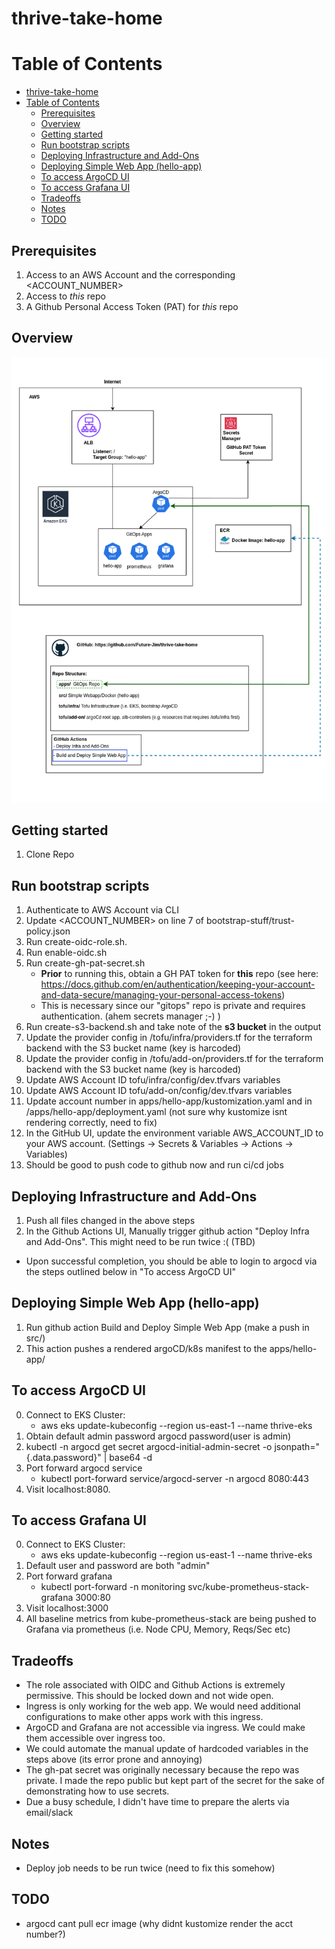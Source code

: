 # thrive-take-home

# Table of Contents

- [thrive-take-home](#thrive-take-home)
- [Table of Contents](#table-of-contents)
  - [Prerequisites](#prerequisites)
  - [Overview](#overview)
  - [Getting started](#getting-started)
  - [Run bootstrap scripts](#run-bootstrap-scripts)
  - [Deploying Infrastructure and Add-Ons](#deploying-infrastructure-and-add-ons)
  - [Deploying Simple Web App (hello-app)](#deploying-simple-web-app-hello-app)
  - [To access ArgoCD UI](#to-access-argocd-ui)
  - [To access Grafana UI](#to-access-grafana-ui)
  - [Tradeoffs](#tradeoffs)
  - [Notes](#notes)
  - [TODO](#todo)

## Prerequisites
1. Access to an AWS Account and the corresponding <ACCOUNT_NUMBER>
2. Access to *this* repo 
3. A Github Personal Access Token (PAT) for *this* repo

## Overview
![Alt text](./images/architecture_diagram.png)

## Getting started
1. Clone Repo
  
## Run bootstrap scripts
1. Authenticate to AWS Account via CLI
2. Update <ACCOUNT_NUMBER> on line 7 of bootstrap-stuff/trust-policy.json
3. Run create-oidc-role.sh. 
4. Run enable-oidc.sh
5. Run create-gh-pat-secret.sh
    - __Prior__ to running this, obtain a GH PAT token for __this__ repo (see here: https://docs.github.com/en/authentication/keeping-your-account-and-data-secure/managing-your-personal-access-tokens)
    - This is necessary since our "gitops" repo is private and requires authentication. (ahem secrets manager ;-) )
6. Run create-s3-backend.sh and take note of the __s3 bucket__ in the output
7. Update the provider config in /tofu/infra/providers.tf for the terraform backend with the S3 bucket name (key is harcoded)
8. Update the provider config in /tofu/add-on/providers.tf for the terraform backend with the S3 bucket name (key is harcoded)
9. Update AWS Account ID tofu/infra/config/dev.tfvars variables
10. Update AWS Account ID tofu/add-on/config/dev.tfvars variables
11. Update account number in apps/hello-app/kustomization.yaml and in /apps/hello-app/deployment.yaml (not sure why kustomize isnt rendering correctly, need to fix)
12. In the GitHub UI, update the environment variable AWS_ACCOUNT_ID to your AWS account.  (Settings -> Secrets & Variables -> Actions -> Variables)
13. Should be good to push code to github now and run ci/cd jobs

## Deploying Infrastructure and Add-Ons
1. Push all files changed in the above steps
2. In the Github Actions UI, Manually trigger github action "Deploy Infra and Add-Ons". This might need to be run twice :( (TBD)
  - Upon successful completion, you should be able to login to argocd via the steps outlined below in "To access ArgoCD UI"

## Deploying Simple Web App (hello-app)
1. Run github action Build and Deploy Simple Web App (make a push in src/)
2. This action pushes a rendered argoCD/k8s manifest to the apps/hello-app/

## To access ArgoCD UI
0. Connect to EKS Cluster: 
   - aws eks update-kubeconfig   --region us-east-1   --name thrive-eks
1. Obtain default admin password argocd password(user is admin)
2. kubectl -n argocd get secret argocd-initial-admin-secret -o jsonpath="{.data.password}" | base64 -d
3. Port forward argocd service
   - kubectl port-forward service/argocd-server -n argocd 8080:443 
4. Visit localhost:8080.

## To access Grafana UI
0. Connect to EKS Cluster: 
   - aws eks update-kubeconfig   --region us-east-1   --name thrive-eks
1. Default user and password are both "admin"
2. Port forward grafana
    - kubectl port-forward -n monitoring svc/kube-prometheus-stack-grafana 3000:80
3. Visit localhost:3000
4. All baseline metrics from kube-prometheus-stack are being pushed to Grafana via prometheus (i.e. Node CPU, Memory, Reqs/Sec etc)


## Tradeoffs
- The role associated with OIDC and Github Actions is extremely permissive. This should be locked down and not wide open.
- Ingress is only working for the web app. We would need additional configurations to make other apps work with this ingress.
- ArgoCD and Grafana are not accessible via ingress. We could make them accessible over ingress too. 
- We could automate the manual update of hardcoded variables in the steps above (its error prone and annoying)
- The gh-pat secret was originally necessary because the repo was private. I made the repo public but kept part of the secret for the sake of demonstrating how to use secrets.
- Due a busy schedule, I didn't have time to prepare the alerts via email/slack
  

## Notes
- Deploy job needs to be run twice (need to fix this somehow)

## TODO
- argocd cant pull ecr image (why didnt kustomize render the acct number?)